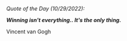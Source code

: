 *Quote of the Day (10/29/2022):*

_**Winning isn't everything.. It's the only thing.**_

Vincent van Gogh